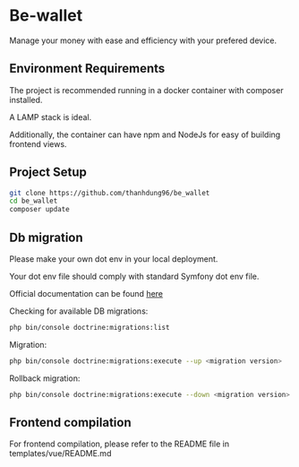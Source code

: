 # Be-wallet

Manage your money with ease and efficiency with your prefered device.

## Environment Requirements

The project is recommended running in a docker container with composer installed.

A LAMP stack is ideal.

Additionally, the container can have npm and NodeJs for easy of building frontend views.

## Project Setup

```sh
git clone https://github.com/thanhdung96/be_wallet
cd be_wallet
composer update
```

## Db migration

Please make your own dot env in your local deployment.

Your dot env file should comply with standard Symfony dot env file.

Official documentation can be found [here](https://symfony.com/doc/current/configuration.html#selecting-the-active-environment)

Checking for available DB migrations:

```sh
php bin/console doctrine:migrations:list
```

Migration:

```sh
php bin/console doctrine:migrations:execute --up <migration version>
```

Rollback migration:
```sh
php bin/console doctrine:migrations:execute --down <migration version>
```

## Frontend compilation

For frontend compilation, please refer to the README file in templates/vue/README.md
